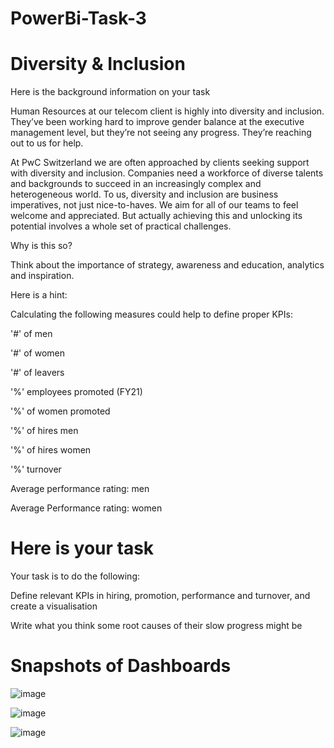 # PowerBi-Task-3

# Diversity & Inclusion


Here is the background information on your task

Human Resources at our telecom client is highly into diversity and inclusion. They’ve been working hard to improve gender balance at the executive management level, but they’re not seeing any progress. They’re reaching out to us for help.


At PwC Switzerland we are often approached by clients seeking support with diversity and inclusion. Companies need a workforce of diverse talents and backgrounds to succeed in an increasingly complex and heterogeneous world. To us, diversity and inclusion are business imperatives, not just nice-to-haves. We aim for all of our teams to feel welcome and appreciated. But actually achieving this and unlocking its potential involves a whole set of practical challenges.



Why is this so?


Think about the importance of strategy, awareness and education, analytics and inspiration. 


Here is a hint: 

Calculating the following measures could help to define proper KPIs:


'#' of men

'#' of women

'#' of leavers

'%' employees promoted (FY21)

'%' of women promoted

'%' of hires men

'%' of hires women

'%' turnover 

Average performance rating: men


Average Performance rating: women

# Here is your task

Your task is to do the following:


Define relevant KPIs in hiring, promotion, performance and turnover, and create a visualisation

Write what you think some root causes of their slow progress might be

# Snapshots of Dashboards

![image](https://github.com/user-attachments/assets/bbed10c6-e74c-4fb9-ac84-4223aa232d9b)


![image](https://github.com/user-attachments/assets/fdb68d05-71c4-4d8f-9e30-e3a6738e2594)


![image](https://github.com/user-attachments/assets/997afc61-7646-4f08-b145-fb97a8bb6606)

